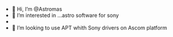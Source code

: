 - 👋 Hi, I’m @Astromas
- 👀 I’m interested in ...astro software for sony 
- 
- 💞️ I’m looking to use APT whith
Sony drivers on Ascom platform 

<!---
Astromas/Astromas is a ✨ special ✨ repository because its `README.md` (this file) appears on your GitHub profile.
You can click the Preview link to take a look at your changes.
--->
